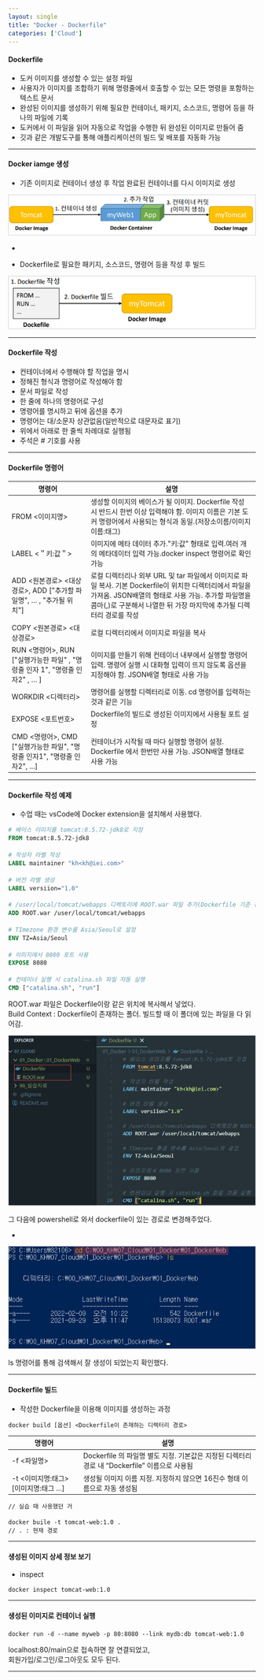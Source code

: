 ```yaml
---
layout: single
title: "Docker - Dockerfile"
categories: ['Cloud']
---
```


#### Dockerfile
* 도커 이미지를 생성할 수 있는 설정 파일
* 사용자가 이미지를 조합하기 위해 명령줄에서 호출할 수 있는 모든 명령을 포함하는 텍스트 문서
* 완성된 이미지를 생성하기 위해 필요한 컨테이너, 패키지, 소스코드, 명령어 등을 하나의 파일에 기록
* 도커에서 이 파일을 읽어 자동으로 작업을 수행한 뒤 완성된 이미지로 만들어 줌
* 깃과 같은 개발도구를 통해 애플리케이션의 빌드 및 배포를 자동화 가능
   
***

#### Docker iamge 생성
* 기존 이미지로 컨테이너 생성 후 작업 완료된 컨테이너를 다시 이미지로 생성
   
![Alt text](/assets/images/cloud/docker/docker42.jpg)  
   
-
   
* Dockerfile로 필요한 패키지, 소스코드, 명령어 등을 작성 후 빌드
   
![Alt text](/assets/images/cloud/docker/docker43.jpg)  
   
***

#### Dockerfile 작성
* 컨테이너에서 수행해야 할 작업을 명시
* 정해진 형식과 명령어로 작성해야 함
* 문서 파일로 작성
* 한 줄에 하나의 명령어로 구성
* 명령어를 명시하고 뒤에 옵션을 추가
* 명령어는 대/소문자 상관없음(일반적으로 대문자로 표기)
* 위에서 아래로 한 줄씩 차례대로 실행됨
* 주석은 # 기호를 사용
   
***

#### Dockerfile 명령어
    
|명령어|설명|
|-----|--------|
|FROM <이미지명>|생성할 이미지의 베이스가 될 이미지. Dockerfile 작성 시 반드시 한번 이상 입력해야 함. 이미지 이름은 기본 도커 명령어에서 사용되는 형식과 동일.(저장소이름/이미지이름:태그)|
|LABEL <＂키:값＂>|이미지에 메타 데이터 추가."키:값" 형태로 입력.여러 개의 메타데이터 입력 가능.docker inspect 명령어로 확인 가능|
|ADD <원본경로> <대상경로>, ADD ["추가할 파일명", … , "추가될 위치"]|로컬 디렉터리나 외부 URL 및 tar 파일에서 이미지로 파일 복사. 기본 Dockerfile이 위치한 디렉터리에서 파일을 가져옴. JSON배열의 형태로 사용 가능. 추가할 파일명을 콤마(,)로 구분해서 나열한 뒤 가장 마지막에 추가될 디렉터리 경로를 작성|
|COPY <원본경로> <대상경로>|로컬 디렉터리에서 이미지로 파일을 복사|
|RUN <명령어>, RUN ["실행가능한 파일" , "명령줄 인자 1", "명령줄 인자2" , … ]|이미지를 만들기 위해 컨테이너 내부에서 실행할 명령어 입력. 명령어 실행 시 대화형 입력이 뜨지 않도록 옵션을 지정해야 함. JSON배열 형태로 사용 가능|
|WORKDIR <디렉터리>|명령어를 실행할 디렉터리로 이동. cd 명령어를 입력하는 것과 같은 기능|
|EXPOSE <포트번호>|Dockerfile의 빌드로 생성된 이미지에서 사용될 포트 설정|
|CMD <명령어>, CMD ["실행가능한 파일", "명령줄 인자1", "명령줄 인자2", ...]|컨테이너가 시작될 때 마다 실행할 명령어 설정. Dockerfile 에서 한번만 사용 가능. JSON배열 형태로 사용 가능|
   
***

#### Dockerfile 작성 예제
* 수업 때는 vsCode에 Docker extension을 설치해서 사용했다.
   
``` Dockerfile
# 베이스 이미지를 tomcat:8.5.72-jdk8로 지정
FROM tomcat:8.5.72-jdk8

# 작성자 라벨 작성
LABEL maintainer "kh<kh@iei.com>"

# 버전 라벨 생성
LABEL versiion="1.0"

# /user/local/tomcat/webapps 디렉토리에 ROOT.war 파일 추가(Dockerfile 기준 경로)
ADD ROOT.war /user/local/tomcat/webapps

# TImezone 환경 변수를 Asia/Seoul로 설정
ENV TZ=Asia/Seoul

# 이미지에서 8080 포트 사용
EXPOSE 8080

# 컨테이너 실행 시 catalina.sh 파일 자동 실행
CMD ["catalina.sh", "run"]
```   
   
ROOT.war 파일은 Dockerfile이랑 같은 위치에 복사해서 넣었다.   
Build Context : Dockerfile이 존재하는 폴더. 빌드할 때 이 폴더에 있는 파일을 다 읽어감.
   
![Alt text](/assets/images/cloud/docker/docker45.jpg)  
   
그 다음에 powershell로 와서 dockerfile이 있는 경로로 변경해주었다.   
   
-
   
![Alt text](/assets/images/cloud/docker/docker44.jpg)  
   
ls 명령어를 통해 검색해서 잘 생성이 되었는지 확인했다.
   
***

#### Dockerfile 빌드
* 작성한 Dockerfile을 이용해 이미지를 생성하는 과정
   
```
docker build [옵션] <Dockerfile이 존재하는 디렉터리 경로>
```   
    
|명령어|설명|
|-----|--------|
|-f <파일명>|Dockerfile 의 파일명 별도 지정. 기본값은 지정된 디렉터리 경로 내 “Dockerfile”  이름으로 사용됨|
|-t <이미지명:태그> [이미지명:태그 …]|생성될 이미지 이름 지정. 지정하지 않으면 16진수 형태 이름으로 자동 생성됨|
   
```
// 실습 때 사용했던 거

docker buile -t tomcat-web:1.0 .
// . : 현재 경로
```   
   
***

#### 생성된 이미지 상세 정보 보기
* inspect
   
```
docker inspect tomcat-web:1.0
```
   
***

#### 생성된 이미지로 컨테이너 실행
```
docker run -d --name myweb -p 80:8080 --link mydb:db tomcat-web:1.0
```   
   
localhost:80/main으로 접속하면 잘 연결되었고,   
회원가입/로그인/로그아웃도 모두 된다.   
   
***






